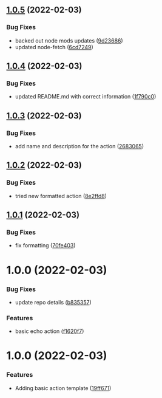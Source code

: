 ## [1.0.5](https://github.com/awazevr/basic-echo-action/compare/v1.0.4...v1.0.5) (2022-02-03)


### Bug Fixes

* backed out node mods updates ([9d23686](https://github.com/awazevr/basic-echo-action/commit/9d236865f81eedbf4cb8036c2c0e4a2013e025dc))
* updated node-fetch ([6cd7249](https://github.com/awazevr/basic-echo-action/commit/6cd72494e41897d708f03c6af6606f80df9e6f15))

## [1.0.4](https://github.com/awazevr/basic-echo-action/compare/v1.0.3...v1.0.4) (2022-02-03)


### Bug Fixes

* updated README.md with correct information ([1f790c0](https://github.com/awazevr/basic-echo-action/commit/1f790c022bfd7863a7b449684251d8272fe40985))

## [1.0.3](https://github.com/awazevr/basic-echo-action/compare/v1.0.2...v1.0.3) (2022-02-03)


### Bug Fixes

* add name and description for the action ([2683065](https://github.com/awazevr/basic-echo-action/commit/268306520ae68f82cd01ea2f83468e5d6a01f2d5))

## [1.0.2](https://github.com/awazevr/basic-echo-action/compare/v1.0.1...v1.0.2) (2022-02-03)


### Bug Fixes

* tried new formatted action ([8e2ffd8](https://github.com/awazevr/basic-echo-action/commit/8e2ffd8b15a2dc1b457f562cc773a0ef68584fb8))

## [1.0.1](https://github.com/awazevr/basic-echo-action/compare/v1.0.0...v1.0.1) (2022-02-03)


### Bug Fixes

* fix formatting ([70fe403](https://github.com/awazevr/basic-echo-action/commit/70fe40300f29338d9f4df39b1df752e1cdb9244c))

# 1.0.0 (2022-02-03)


### Bug Fixes

* update repo details ([b835357](https://github.com/awazevr/basic-echo-action/commit/b835357d98efe8252e7af523accd975e0819b532))


### Features

* basic echo action ([f1620f7](https://github.com/awazevr/basic-echo-action/commit/f1620f76b703a18bbc3324d3d17c9aefd79a8274))

# 1.0.0 (2022-02-03)


### Features

* Adding basic action template ([19ff671](https://github.com/awazevr/basic-action-template/commit/19ff67196f8973a3b1fb181a9909101d013eda86))
